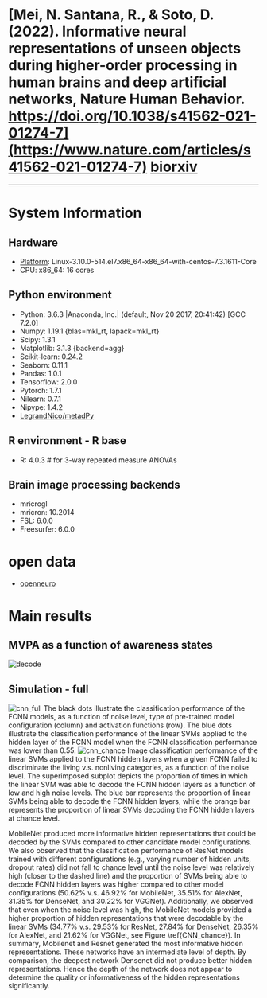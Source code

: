 # [Mei, N. Santana, R., & Soto, D. (2022). Informative neural representations of unseen objects during higher-order processing in human brains and deep artificial networks, Nature Human Behavior. https://doi.org/10.1038/s41562-021-01274-7](https://www.nature.com/articles/s41562-021-01274-7) [biorxiv](https://www.biorxiv.org/content/10.1101/2021.01.12.426428v4.abstract)

---
# System Information
## Hardware
- [Platform](https://dipc.ehu.es):      Linux-3.10.0-514.el7.x86_64-x86_64-with-centos-7.3.1611-Core
- CPU:           x86_64: 16 cores
## Python environment
- Python:        3.6.3 |Anaconda, Inc.| (default, Nov 20 2017, 20:41:42)  [GCC 7.2.0]
- Numpy:         1.19.1 {blas=mkl_rt, lapack=mkl_rt}
- Scipy:         1.3.1
- Matplotlib:    3.1.3 {backend=agg}
- Scikit-learn:  0.24.2
- Seaborn:       0.11.1
- Pandas:        1.0.1
- Tensorflow:    2.0.0
- Pytorch:       1.7.1
- Nilearn:       0.7.1
- Nipype:        1.4.2
- [LegrandNico/metadPy](https://github.com/LegrandNico/metadPy)
## R environment - R base
- R:             4.0.3 # for 3-way repeated measure ANOVAs
## Brain image processing backends
- mricrogl
- mricron:       10.2014
- FSL:           6.0.0
- Freesurfer:    6.0.0

# open data
- [openneuro](https://openneuro.org/datasets/ds003927)

# Main results

## MVPA as a function of awareness states
![decode](https://github.com/nmningmei/unconfeats/blob/main/figures/figure3.png)

## Simulation - full
![cnn_full](https://github.com/nmningmei/unconfeats/blob/main/figures/figure4.png)
The black dots illustrate the classification performance of the FCNN models, as a function of noise level, type of pre-trained model configuration (column) and activation functions (row). The blue dots illustrate the classification performance of the linear SVMs applied to the hidden layer of the FCNN model when the FCNN classification performance was lower than 0.55.
![cnn_chance](https://github.com/nmningmei/unconfeats/blob/main/figures/figure5.png)
Image classification performance of the linear SVMs applied to the FCNN hidden layers when a given FCNN failed to discriminate the living v.s. nonliving categories, as a function of the noise level. The superimposed subplot depicts the proportion of times in which the linear SVM was able to decode the FCNN hidden layers as a function of low and high noise levels. The blue bar represents the proportion of linear SVMs being able to decode the FCNN hidden layers, while the orange bar represents the proportion of linear SVMs decoding the FCNN hidden layers at chance level.

MobileNet produced more informative hidden representations that could be decoded by the SVMs compared to other candidate model configurations. We also observed that the classification performance of ResNet models trained with different configurations (e.g., varying number of hidden units, dropout rates) did not fall to chance level until the noise level was relatively high (closer to the dashed line) and the proportion of SVMs being able to decode FCNN hidden layers was higher compared to other model configurations (50.62\% v.s. 46.92\% for MobileNet, 35.51\% for AlexNet, 31.35\% for DenseNet, and 30.22\% for VGGNet). Additionally, we observed that even when the noise level was high, the MobileNet models provided a higher proportion of hidden representations that were decodable by the linear SVMs (34.77\% v.s. 29.53\% for ResNet, 27.84\% for DenseNet, 26.35\% for AlexNet, and 21.62\% for VGGNet, see Figure \ref{CNN_chance}). In summary, Mobilenet and Resnet generated the most informative hidden representations. These networks have an intermediate level of depth. By comparison, the deepest network Densenet did not produce better hidden representations. Hence the depth of the network does not appear to determine the quality or informativeness of the hidden representations significantly.
